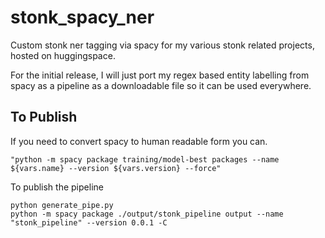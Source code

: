 # stonk_spacy_ner
Custom stonk ner tagging via spacy for my various stonk related projects, hosted on huggingspace.

For the initial release, I will just port my regex based entity labelling from spacy as a pipeline as a downloadable file so it can be used everywhere.

## To Publish

If you need to convert spacy to human readable form you can.

```
"python -m spacy package training/model-best packages --name ${vars.name} --version ${vars.version} --force"
```

To publish the pipeline

```
python generate_pipe.py
python -m spacy package ./output/stonk_pipeline output --name "stonk_pipeline" --version 0.0.1 -C
```